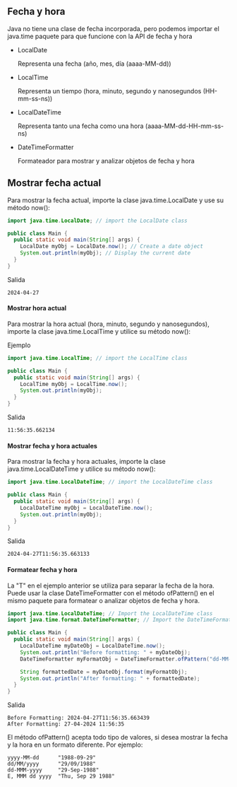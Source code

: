 ## Fecha y hora
Java no tiene una clase de fecha incorporada, pero podemos importar el java.time paquete para que funcione con la API de fecha y hora

- LocalDate            

  Representa una fecha (año, mes, día (aaaa-MM-dd))

- LocalTime            

  Representa un tiempo (hora, minuto, segundo y nanosegundos (HH-mm-ss-ns))

- LocalDateTime        

  Representa tanto una fecha como una hora (aaaa-MM-dd-HH-mm-ss-ns)

- DateTimeFormatter    

  Formateador para mostrar y analizar objetos de fecha y hora
  
## Mostrar fecha actual

Para mostrar la fecha actual, importe la clase java.time.LocalDate y use su método now():
```java 
import java.time.LocalDate; // import the LocalDate class

public class Main {
  public static void main(String[] args) {
    LocalDate myObj = LocalDate.now(); // Create a date object
    System.out.println(myObj); // Display the current date
  }
}
```

Salida
```ssh
2024-04-27
```

#### Mostrar hora actual
Para mostrar la hora actual (hora, minuto, segundo y nanosegundos), importe la clase java.time.LocalTime y utilice su método now():

Ejemplo
```java
import java.time.LocalTime; // import the LocalTime class

public class Main {
  public static void main(String[] args) {
    LocalTime myObj = LocalTime.now();
    System.out.println(myObj);
  }
} 
```
Salida
```ssh
11:56:35.662134
```

#### Mostrar fecha y hora actuales

Para mostrar la fecha y hora actuales, importe la clase java.time.LocalDateTime y utilice su método now():

```java
import java.time.LocalDateTime; // import the LocalDateTime class

public class Main {
  public static void main(String[] args) {
    LocalDateTime myObj = LocalDateTime.now();
    System.out.println(myObj);
  }
}
```

Salida
```ssh
2024-04-27T11:56:35.663133
```

#### Formatear fecha y hora

La "T" en el ejemplo anterior se utiliza para separar la fecha de la hora. Puede usar la clase DateTimeFormatter con el método ofPattern() en el mismo paquete para formatear o analizar objetos de fecha y hora.

```java
import java.time.LocalDateTime; // Import the LocalDateTime class
import java.time.format.DateTimeFormatter; // Import the DateTimeFormatter class

public class Main {
  public static void main(String[] args) {
    LocalDateTime myDateObj = LocalDateTime.now();
    System.out.println("Before formatting: " + myDateObj);
    DateTimeFormatter myFormatObj = DateTimeFormatter.ofPattern("dd-MM-yyyy HH:mm:ss");

    String formattedDate = myDateObj.format(myFormatObj);
    System.out.println("After formatting: " + formattedDate);
  }
}
```
Salida
```ssh
Before Formatting: 2024-04-27T11:56:35.663439
After Formatting: 27-04-2024 11:56:35
```

El método ofPattern() acepta todo tipo de valores, si desea mostrar la fecha y la hora en un formato diferente. Por ejemplo:

```ssh
yyyy-MM-dd      "1988-09-29"  
dd/MM/yyyy      "29/09/1988"  
dd-MMM-yyyy     "29-Sep-1988" 
E, MMM dd yyyy  "Thu, Sep 29 1988"
```